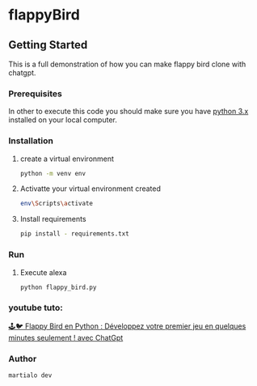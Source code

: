 # flappyBird

<!-- GETTING STARTED -->
## Getting Started

This is a full demonstration of how you can make flappy bird clone with chatgpt.

### Prerequisites
In other to execute this code you should make sure you have  [python 3.x](https://www.python.org/downloads/) installed on your local computer.

### Installation

1. create a virtual environment
   ```sh
   python -m venv env 
   ```
2. Activatte your virtual environment created
   ```sh
   env\Scripts\activate
   ```
3. Install requirements
   ```sh
   pip install - requirements.txt
   ```

### Run

1. Execute alexa
   ```sh
   python flappy_bird.py
   ```

### youtube tuto:
[🕹️🐦 Flappy Bird en Python : Développez votre premier jeu en quelques minutes seulement ! avec ChatGpt ](https://youtu.be/EwQ8xo-0rR4)


### Author
`martialo dev`
